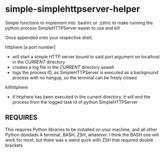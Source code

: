 # simple-simplehttpserver-helper
Simple functions to implement into .bashrc or .zshrc to make running the python process SimpleHTTPServer easier to use and kill

Once appended onto your respective shell, 

httphere [a port number]
  - will start a simple HTTP server bound to said port argument on localhost in the _CURRENT_ directory
  - creates a log file in the _CURRENT_ directory aswell
  - logs the process ID, as SimpleHTTPServer is executed as a background process with no hangup, so the terminal can be freely closed
  
killhttphere
  - if httphere has been executed in the current directory, it will end the process from the logged task id of python SimpleHTTPServer
  
## REQUIRES
This requires Python libraries to be installed on your machine, and all other Python doodads
A terminal, BASH, ZSH, whatever. I think the BASH one will work for most, but there was a weird quirk with ZSH that required double brackets
